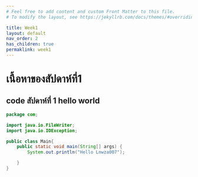 ```yaml
---
# Feel free to add content and custom Front Matter to this file.
# To modify the layout, see https://jekyllrb.com/docs/themes/#overriding-theme-defaults

title: Week1
layout: default
nav_order: 2
has_children: true
permaklink: week1
---
```

  # เนื้อหาของสัปดาห์ที่1

  ## code สัปดาห์ที่ 1 hello world
```java
package com;

import java.io.FileWriter;
import java.io.IOException;

public class Main{
    public static void main(String[] args) {
        System.out.println("Hello Lnwza007");

    }
}
```